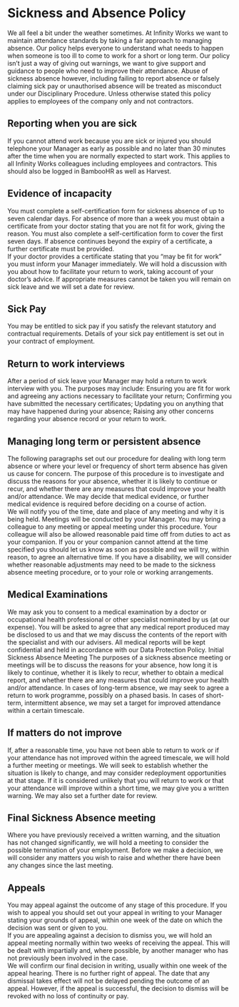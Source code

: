 # Sickness and Absence Policy 
We all feel a bit under the weather sometimes.  At Infinity Works we want to maintain attendance standards by taking a fair approach to managing absence.  Our policy helps everyone to understand what needs to happen when someone is too ill to come to work for a short or long term.  Our policy isn’t just a way of giving out warnings, we want to give support and guidance to people who need to improve their attendance.  Abuse of sickness absence however, including failing to report absence or falsely claiming sick pay or unauthorised absence will be treated as misconduct under our Disciplinary Procedure.  Unless otherwise stated this policy applies to employees of the company only and not contractors. 
## Reporting when you are sick
If you cannot attend work because you are sick or injured you should telephone your Manager as early as possible and no later than 30 minutes after the time when you are normally expected to start work.  This applies to all Infinity Works colleagues including employees and contractors. This should also be logged in BambooHR as well as Harvest.
## Evidence of incapacity 
You must complete a self-certification form for sickness absence of up to seven calendar days.  For absence of more than a week you must obtain a certificate from your doctor stating that you are not fit for work, giving the reason.  You must also complete a self-certification form to cover the first seven days.  If absence continues beyond the expiry of a certificate, a further certificate must be provided.  
If your doctor provides a certificate stating that you “may be fit for work” you must inform your Manager immediately.  We will hold a discussion with you about how to facilitate your return to work, taking account of your doctor’s advice.  If appropriate measures cannot be taken you will remain on sick leave and we will set a date for review. 
## Sick Pay
You may be entitled to sick pay if you satisfy the relevant statutory and contractual requirements.  Details of your sick pay entitlement is set out in your contract of employment.   
## Return to work interviews
After a period of sick leave your Manager may hold a return to work interview with you.  The purposes may include: 
Ensuring you are fit for work and agreeing any actions necessary to facilitate your return; 
Confirming you have submitted the necessary certificates; 
Updating you on anything that may have happened during your absence; 
Raising any other concerns regarding your absence record or your return to work. 
## Managing long term or persistent absence
The following paragraphs set out our procedure for dealing with long term absence or where your level or frequency of short term absence has given us cause for concern.  The purpose of this procedure is to investigate and discuss the reasons for your absence, whether it is likely to continue or recur, and whether there are any measures that could improve your health and/or attendance.  We may decide that medical evidence, or further medical evidence is required before deciding on a course of action.  
We will notify you of the time, date and place of any meeting and why it is being held.  Meetings will be conducted by your Manager.  You may bring a colleague to any meeting or appeal meeting under this procedure.  Your colleague will also be allowed reasonable paid time off from duties to act as your companion.  If you or your companion cannot attend at the time specified you should let us know as soon as possible and we will try, within reason, to agree an alternative time.  If you have a disability, we will consider whether reasonable adjustments may need to be made to the sickness absence meeting procedure, or to your role or working arrangements. 
## Medical Examinations
We may ask you to consent to a medical examination by a doctor or occupational health professional or other specialist nominated by us (at our expense).  You will be asked to agree that any medical report produced may be disclosed to us and that we may discuss the contents of the report with the specialist and with our advisers. All medical reports will be kept confidential and held in accordance with our Data Protection Policy. 
Initial Sickness Absence Meeting 
The purposes of a sickness absence meeting or meetings will be to discuss the reasons for your absence, how long it is likely to continue, whether it is likely to recur, whether to obtain a medical report, and whether there are any measures that could improve your health and/or attendance.  In cases of long-term absence, we may seek to agree a return to work programme, possibly on a phased basis.  In cases of short-term, intermittent absence, we may set a target for improved attendance within a certain timescale. 
## If matters do not improve
If, after a reasonable time, you have not been able to return to work or if your attendance has not improved within the agreed timescale, we will hold a further meeting or meetings. We will seek to establish whether the situation is likely to change, and may consider redeployment opportunities at that stage.  If it is considered unlikely that you will return to work or that your attendance will improve within a short time, we may give you a written warning.  We may also set a further date for review. 
## Final Sickness Absence meeting 
Where you have previously received a written warning, and the situation has not changed significantly, we will hold a meeting to consider the possible termination of your employment.  Before we make a decision, we will consider any matters you wish to raise and whether there have been any changes since the last meeting. 
## Appeals
You may appeal against the outcome of any stage of this procedure. If you wish to appeal you should set out your appeal in writing to your Manager stating your grounds of appeal, within one week of the date on which the decision was sent or given to you.   
If you are appealing against a decision to dismiss you, we will hold an appeal meeting normally within two weeks of receiving the appeal.  This will be dealt with impartially and, where possible, by another manager who has not previously been involved in the case.  
We will confirm our final decision in writing, usually within one week of the appeal hearing. There is no further right of appeal.  The date that any dismissal takes effect will not be delayed pending the outcome of an appeal.  However, if the appeal is successful, the decision to dismiss will be revoked with no loss of continuity or pay. 
